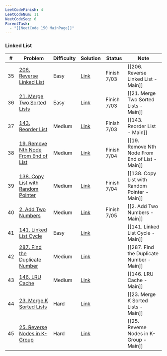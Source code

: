 ```yaml
---
LeetCodeFinish: 4
LeetCodeNum: 11
NeetCodeSeq: 6
ParentTask:
  - "[[NeetCode 150 MainPage]]"
---
```


### Linked List

| #   | Problem                                                                                                 | Difficulty | Solution                                                               | Status      | Note                                            |
| --- | ------------------------------------------------------------------------------------------------------- | ---------- | ---------------------------------------------------------------------- | ----------- | ----------------------------------------------- |
| 35  | [206. Reverse Linked List](https://leetcode.com/problems/reverse-linked-list/)                          | Easy       | [Link](https://neetcode.io/solutions/reverse-linked-list)              | Finish 7/03 | [[206. Reverse Linked List - Main]]             |
| 36  | [21. Merge Two Sorted Lists](https://leetcode.com/problems/merge-two-sorted-lists/)                     | Easy       | [Link](https://neetcode.io/solutions/merge-two-sorted-lists)           | Finish 7/03 | [[21. Merge Two Sorted Lists - Main]]           |
| 37  | [143. Reorder List](https://leetcode.com/problems/reorder-list/)                                        | Medium     | [Link](https://neetcode.io/solutions/reorder-list)                     | Finish 7/03 | [[143. Reorder List - Main]]                    |
| 38  | [19. Remove Nth Node From End of List](https://leetcode.com/problems/remove-nth-node-from-end-of-list/) | Medium     | [Link](https://neetcode.io/solutions/remove-nth-node-from-end-of-list) | Finish 7/04 | [[19. Remove Nth Node From End of List - Main]] |
| 39  | [138. Copy List with Random Pointer](https://leetcode.com/problems/copy-list-with-random-pointer/)      | Medium     | [Link](https://neetcode.io/solutions/copy-list-with-random-pointer)    | Finish 7/04 | [[138. Copy List with Random Pointer - Main]]   |
| 40  | [2. Add Two Numbers](https://leetcode.com/problems/add-two-numbers/)                                    | Medium     | [Link](https://neetcode.io/solutions/add-two-numbers)                  | Finish 7/05 | [[2. Add Two Numbers - Main]]                   |
| 41  | [141. Linked List Cycle](https://leetcode.com/problems/linked-list-cycle/)                              | Easy       | [Link](https://neetcode.io/solutions/linked-list-cycle)                |             | [[141. Linked List Cycle - Main]]               |
| 42  | [287. Find the Duplicate Number](https://leetcode.com/problems/find-the-duplicate-number/)              | Medium     | [Link](https://neetcode.io/solutions/find-the-duplicate-number)        |             | [[287. Find the Duplicate Number - Main]]       |
| 43  | [146. LRU Cache](https://leetcode.com/problems/lru-cache/)                                              | Medium     | [Link](https://neetcode.io/solutions/lru-cache)                        |             | [[146. LRU Cache - Main]]                       |
| 44  | [23. Merge K Sorted Lists](https://leetcode.com/problems/merge-k-sorted-lists/)                         | Hard       | [Link](https://neetcode.io/solutions/merge-k-sorted-lists)             |             | [[23. Merge K Sorted Lists - Main]]             |
| 45  | [25. Reverse Nodes in K-Group](https://leetcode.com/problems/reverse-nodes-in-k-group/)                 | Hard       | [Link](https://neetcode.io/solutions/reverse-nodes-in-k-group)         |             | [[25. Reverse Nodes in K-Group - Main]]         |
